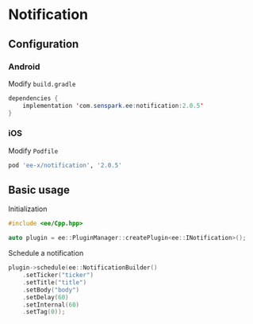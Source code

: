 # Notification
## Configuration
### Android
Modify `build.gradle`
```java
dependencies {
    implementation 'com.senspark.ee:notification:2.0.5'
}
```

### iOS
Modify `Podfile`
```ruby
pod 'ee-x/notification', '2.0.5'
```

## Basic usage
Initialization
```cpp
#include <ee/Cpp.hpp>

auto plugin = ee::PluginManager::createPlugin<ee::INotification>();
```

Schedule a notification
```cpp
plugin->schedule(ee::NotificationBuilder()
    .setTicker("ticker")
    .setTitle("title")
    .setBody("body")
    .setDelay(60)
    .setInternal(60)
    .setTag(0));
```